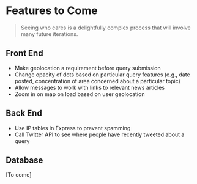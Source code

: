 # Features to Come

> Seeing who cares is a delightfully complex process that will involve many future iterations.

## Front End

- Make geolocation a requirement before query submission
- Change opacity of dots based on particular query features (e.g., date posted, concentration of area concerned about a particular topic)
- Allow messages to work with links to relevant news articles
- Zoom in on map on load based on user geolocation

## Back End

- Use IP tables in Express to prevent spamming
- Call Twitter API to see where people have recently tweeted about a query

## Database

[To come]
